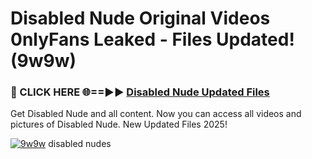 # Disabled Nude Original Videos 0nlyFans Leaked - Files Updated! (9w9w)

<h3>🔴 CLICK HERE 🌐==►► <a href="https://tinyurl.com/5h6xmrr3" rel="nofollow">Disabled Nude Updated Files</a></h3>

Get Disabled Nude and all content. Now you can access all videos and pictures of Disabled Nude. New Updated Files 2025!

[![9w9w](https://i.imgur.com/KVD873Z.gif)](https://tinyurl.com/5h6xmrr3)
disabled nudes